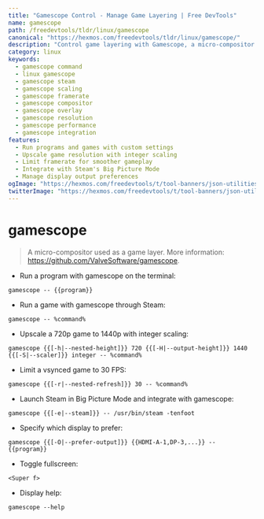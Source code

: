 ```yaml
---
title: "Gamescope Control - Manage Game Layering | Free DevTools"
name: gamescope
path: /freedevtools/tldr/linux/gamescope
canonical: "https://hexmos.com/freedevtools/tldr/linux/gamescope/"
description: "Control game layering with Gamescope, a micro-compositor for enhanced gaming.  Manage game resolution, framerate, and output seamlessly. Free online tool, no registration required."
category: linux
keywords:
  - gamescope command
  - linux gamescope
  - gamescope steam
  - gamescope scaling
  - gamescope framerate
  - gamescope compositor
  - gamescope overlay
  - gamescope resolution
  - gamescope performance
  - gamescope integration
features:
  - Run programs and games with custom settings
  - Upscale game resolution with integer scaling
  - Limit framerate for smoother gameplay
  - Integrate with Steam's Big Picture Mode
  - Manage display output preferences
ogImage: "https://hexmos.com/freedevtools/t/tool-banners/json-utilities-banner.png"
twitterImage: "https://hexmos.com/freedevtools/t/tool-banners/json-utilities-banner.png"
---
```


# gamescope

> A micro-compositor used as a game layer.
> More information: <https://github.com/ValveSoftware/gamescope>.

- Run a program with gamescope on the terminal:

`gamescope -- {{program}}`

- Run a game with gamescope through Steam:

`gamescope -- %command%`

- Upscale a 720p game to 1440p with integer scaling:

`gamescope {{[-h|--nested-height]}} 720 {{[-H|--output-height]}} 1440 {{[-S|--scaler]}} integer -- %command%`

- Limit a vsynced game to 30 FPS:

`gamescope {{[-r|--nested-refresh]}} 30 -- %command%`

- Launch Steam in Big Picture Mode and integrate with gamescope:

`gamescope {{[-e|--steam]}} -- /usr/bin/steam -tenfoot`

- Specify which display to prefer:

`gamescope {{[-O|--prefer-output]}} {{HDMI-A-1,DP-3,...}} -- {{program}}`

- Toggle fullscreen:

`<Super f>`

- Display help:

`gamescope --help`
